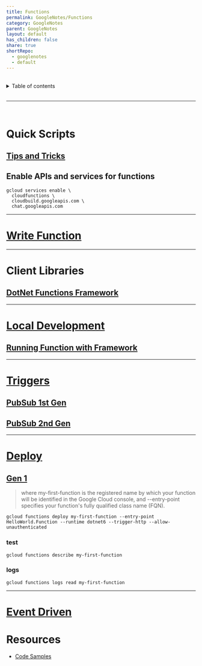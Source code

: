```yaml
---
title: Functions
permalink: GoogleNotes/Functions
category: GoogleNotes
parent: GoogleNotes
layout: default
has_children: false
share: true
shortRepo:
  - googlenotes
  - default
---
```


<br/>              
    
<details markdown="block">                    
<summary>                    
Table of contents                    
</summary>                    
{: .text-delta }                    
1. TOC                    
{:toc}                    
</details>                    
    
<br/>                    
    
***                    
    
<br/>    
    
# Quick Scripts    
    
## [Tips and Tricks](https://cloud.google.com/functions/docs/bestpractices/tips?_ga=2.165287036.-213526365.1679410207#functions-tips-scopes-csharp)    
    
## Enable APIs and services for functions    
    
```shell    
gcloud services enable \    
  cloudfunctions \    
  cloudbuild.googleapis.com \    
  chat.googleapis.com    
```    
    
***    
    
# [Write Function](https://cloud.google.com/functions/docs/writing#event-driven_functions)    
    
***    
    
# Client Libraries    
    
## [DotNet Functions Framework](https://github.com/GoogleCloudPlatform/functions-framework-dotnet)    
    
***    
    
# [Local Development](https://cloud.google.com/functions/docs/running/overview)    
    
## [Running Function with Framework](https://cloud.google.com/functions/docs/running/function-frameworks)    
    
***    
    
# [Triggers](https://cloud.google.com/functions/docs/calling)    
    
## [PubSub 1st Gen](https://cloud.google.com/functions/docs/tutorials/pubsub-1st-gen#functions-prepare-environment-csharp)    
    
## [PubSub 2nd Gen](https://cloud.google.com/functions/docs/tutorials/pubsub)    
    
***    
    
# [Deploy](https://cloud.google.com/functions/docs/deploy#console)    
    
## [Gen 1](https://cloud.google.com/functions/docs/create-deploy-http-dotnet)    
    
> where my-first-function is the registered name by which your function will be identified in the Google Cloud console, and --entry-point specifies your function's fully qualified class name (FQN).    
    
```shell    
gcloud functions deploy my-first-function --entry-point HelloWorld.Function --runtime dotnet6 --trigger-http --allow-unauthenticated    
```    
    
### test    
    
```shell    
gcloud functions describe my-first-function    
```    
    
### logs    
    
```shell    
gcloud functions logs read my-first-function    
```    
    
***    
    
# [Event Driven](https://cloud.google.com/functions/docs/writing/write-event-driven-functions)    
    
# Resources    
    
- [Code Samples](https://cloud.google.com/functions/docs/samples)
